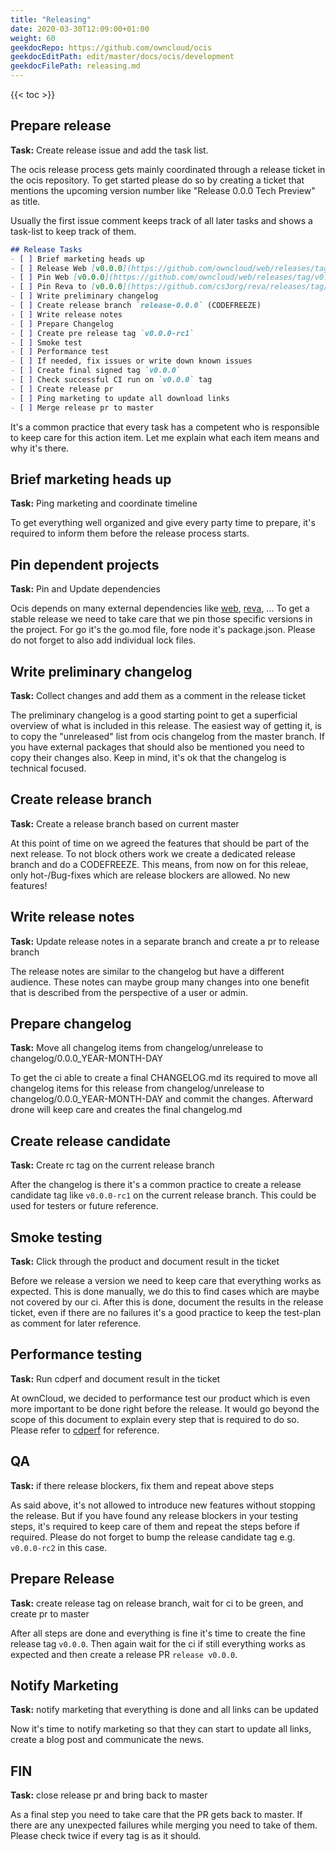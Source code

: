 ```yaml
---
title: "Releasing"
date: 2020-03-30T12:09:00+01:00
weight: 60
geekdocRepo: https://github.com/owncloud/ocis
geekdocEditPath: edit/master/docs/ocis/development
geekdocFilePath: releasing.md
---
```


{{< toc >}}

## Prepare release
**Task:** Create release issue and add the task list. 

The ocis release process gets mainly coordinated through a release ticket in the ocis repository.
To get started please do so by creating a ticket that mentions the upcoming version number like "Release 0.0.0 Tech Preview" as title.

Usually the first issue comment keeps track of all later tasks and shows a task-list to keep track of them.

```markdown
## Release Tasks
- [ ] Brief marketing heads up
- [ ] Release Web [v0.0.0](https://github.com/owncloud/web/releases/tag/v0.0.0)
- [ ] Pin Web [v0.0.0](https://github.com/owncloud/web/releases/tag/v0.0.0) in ocis
- [ ] Pin Reva to [v0.0.0](https://github.com/cs3org/reva/releases/tag/v0.0.0) in ocis
- [ ] Write preliminary changelog
- [ ] Create release branch `release-0.0.0` (CODEFREEZE)
- [ ] Write release notes
- [ ] Prepare Changelog
- [ ] Create pre release tag `v0.0.0-rc1`
- [ ] Smoke test
- [ ] Performance test
- [ ] If needed, fix issues or write down known issues
- [ ] Create final signed tag `v0.0.0`
- [ ] Check successful CI run on `v0.0.0` tag
- [ ] Create release pr
- [ ] Ping marketing to update all download links
- [ ] Merge release pr to master
```

It's a common practice that every task has a competent who is responsible to keep care for this action item.
Let me explain what each item means and why it's there.

## Brief marketing heads up
**Task:** Ping marketing and coordinate timeline

To get everything well organized and give every party time to prepare, it's required to inform them before the release process starts.

## Pin dependent projects
**Task:** Pin and Update dependencies

Ocis depends on many external dependencies like [web](https://github.com/owncloud/web), [reva](https://github.com/cs3org/reva), ...
To get a stable release we need to take care that we pin those specific versions in the project. For go it's the go.mod file, fore node it's package.json. 
Please do not forget to also add individual lock files.

## Write preliminary changelog
**Task:** Collect changes and add them as a comment in the release ticket

The preliminary changelog is a good starting point to get a superficial overview of what is included in this release.
The easiest way of getting it, is to copy the "unreleased" list from ocis changelog from the master branch.
If you have external packages that should also be mentioned you need to copy their changes also.
Keep in mind, it's ok that the changelog is technical focused.

## Create release branch
**Task:** Create a release branch based on current master

At this point of time on we agreed the features that should be part of the next release.
To not block others work we create a dedicated release branch and do a CODEFREEZE.
This means, from now on for this releae, only hot-/Bug-fixes which are release blockers are allowed.
No new features!  

## Write release notes
**Task:** Update release notes in a separate branch and create a pr to release branch

The release notes are similar to the changelog but have a different audience.
These notes can maybe group many changes into one benefit that is described from the perspective of a user or admin.

## Prepare changelog
**Task:** Move all changelog items from changelog/unrelease to changelog/0.0.0_YEAR-MONTH-DAY

To get the ci able to create a final CHANGELOG.md its required to move all changelog items for this release from changelog/unrelease to changelog/0.0.0_YEAR-MONTH-DAY and commit the changes.
Afterward drone will keep care and creates the final changelog.md

## Create release candidate
**Task:** Create rc tag on the current release branch

After the changelog is there it's a common practice to create a release candidate tag like `v0.0.0-rc1` on the current release branch.
This could be used for testers or future reference.

## Smoke testing
**Task:** Click through the product and document result in the ticket 

Before we release a version we need to keep care that everything works as expected.
This is done manually, we do this to find cases which are maybe not covered by our ci.
After this is done, document the results in the release ticket, even if there are no failures it's a good practice to keep the test-plan as comment for later reference.

## Performance testing
**Task:** Run cdperf and document result in the ticket

At ownCloud, we decided to performance test our product which is even more important to be done right before the release.
It would go beyond the scope of this document to explain every step that is required to do so.
Please refer to [cdperf](https://github.com/owncloud/cdperf) for reference.   

## QA
**Task:** if there release blockers, fix them and repeat above steps

As said above, it's not allowed to introduce new features without stopping the release.
But if you have found any release blockers in your testing steps, it's required to keep care of them and repeat the steps before if required.
Please do not forget to bump the release candidate tag e.g. `v0.0.0-rc2` in this case.

## Prepare Release
**Task:** create release tag on release branch, wait for ci to be green, and create pr to master

After all steps are done and everything is fine it's time to create the fine release tag `v0.0.0`.
Then again wait for the ci if still everything works as expected and then create a release PR `release v0.0.0`.

## Notify Marketing
**Task:** notify marketing that everything is done and all links can be updated

Now it's time to notify marketing so that they can start to update all links, create a blog post and communicate the news.

## FIN
**Task:** close release pr and bring back to master

As a final step you need to take care that the PR gets back to master.
If there are any unexpected failures while merging you need to take of them. Please check twice if every tag is as it should.